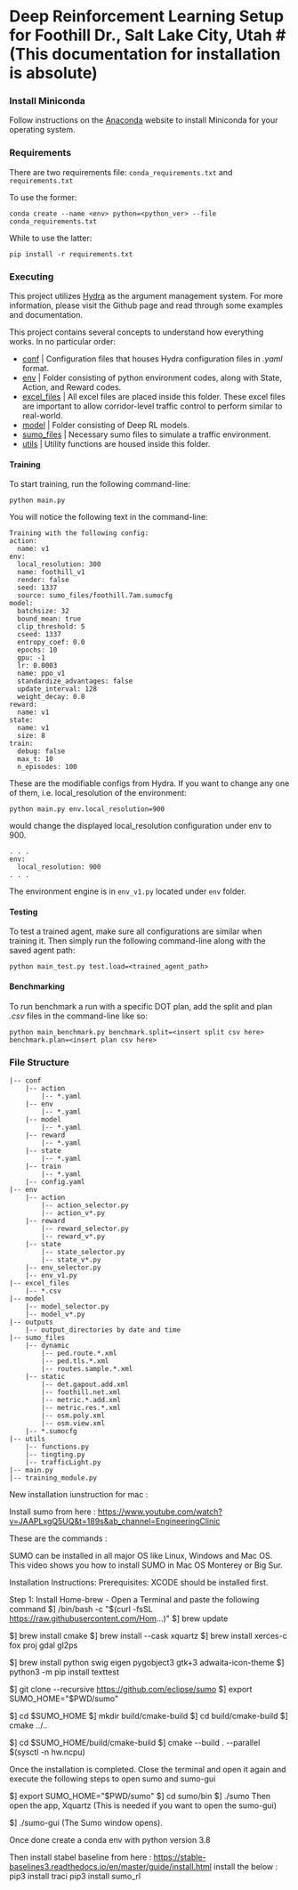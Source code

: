 # Deep Reinforcement Learning Setup for Foothill Dr., Salt Lake City, Utah # (This documentation for installation is absolute)

### Install Miniconda ###
Follow instructions on the [Anaconda](https://docs.conda.io/en/latest/miniconda.html) website to install Miniconda for your operating system.

### Requirements ###
There are two requirements file: `conda_requirements.txt` and `requirements.txt`

To use the former:

```
conda create --name <env> python=<python_ver> --file conda_requirements.txt
```

While to use the latter:

```
pip install -r requirements.txt
```

### Executing ###
This project utilizes [Hydra](https://github.com/facebookresearch/hydra) as the argument management system. For more information, please visit the Github page and read through some examples and documentation.

This project contains several concepts to understand how everything works. In no particular order:

* [conf](https://bitbucket.org/kailiangisu/drl_foothill/src/master/conf/) 				| Configuration files that houses Hydra configuration files in *.yaml* format.
* [env](https://bitbucket.org/kailiangisu/drl_foothill/src/master/env/) 				| Folder consisting of python environment codes, along with State, Action, and Reward codes.
* [excel_files](https://bitbucket.org/kailiangisu/drl_foothill/src/master/excel_files/) | All excel files are placed inside this folder. These excel files are important to allow corridor-level traffic control to perform similar to real-world.
* [model](https://bitbucket.org/kailiangisu/drl_foothill/src/master/model/) 			| Folder consisting of Deep RL models.
* [sumo_files](https://bitbucket.org/kailiangisu/drl_foothill/src/master/sumo_files/) 	| Necessary sumo files to simulate a traffic environment. 
* [utils](https://bitbucket.org/kailiangisu/drl_foothill/src/master/utils/) 			| Utility functions are housed inside this folder. 



#### Training ####
To start training, run the following command-line:

```
python main.py
```

You will notice the following text in the command-line:

```
Training with the following config:
action:
  name: v1
env:
  local_resolution: 300
  name: foothill_v1
  render: false
  seed: 1337
  source: sumo_files/foothill.7am.sumocfg
model:
  batchsize: 32
  bound_mean: true
  clip_threshold: 5
  cseed: 1337
  entropy_coef: 0.0
  epochs: 10
  gpu: -1
  lr: 0.0003
  name: ppo_v1
  standardize_advantages: false
  update_interval: 128
  weight_decay: 0.0
reward:
  name: v1
state:
  name: v1
  size: 8
train:
  debug: false
  max_t: 10
  n_episodes: 100
```

These are the modifiable configs from Hydra. If you want to change any one of them, i.e. local_resolution of the environment:

```
python main.py env.local_resolution=900
```

would change the displayed local_resolution configuration under env to 900. 

```
. . .
env:
  local_resolution: 900
. . .
```

The environment engine is in `env_v1.py` located under `env` folder.

#### Testing ####
To test a trained agent, make sure all configurations are similar when training it. Then simply run the following command-line along with the saved agent path:

```
python main_test.py test.load=<trained_agent_path>
```

#### Benchmarking ####
To run benchmark a run with a specific DOT plan, add the split and plan *.csv* files in the command-line like so:

```
python main_benchmark.py benchmark.split=<insert split csv here> benchmark.plan=<insert plan csv here>
```
 

### File Structure ###

```
|-- conf
	|-- action
		|-- *.yaml
	|-- env
		|-- *.yaml
	|-- model
		|-- *.yaml
	|-- reward
		|-- *.yaml
	|-- state
		|-- *.yaml
	|-- train
		|-- *.yaml
	|-- config.yaml
|-- env
	|-- action
		|-- action_selector.py
		|-- action_v*.py
	|-- reward
		|-- reward_selector.py
		|-- reward_v*.py
	|-- state
		|-- state_selector.py
		|-- state_v*.py
	|-- env_selector.py
	|-- env_v1.py
|-- excel_files
	|-- *.csv
|-- model
	|-- model_selector.py
	|-- model_v*.py
|-- outputs
	|-- output_directories by date and time
|-- sumo_files
	|-- dynamic
		|-- ped.route.*.xml
		|-- ped.tls.*.xml
		|-- routes.sample.*.xml
	|-- static
		|-- det.gapout.add.xml
		|-- foothill.net.xml
		|-- metric.*.add.xml
		|-- metric.res.*.xml
		|-- osm.poly.xml
		|-- osm.view.xml
	|-- *.sumocfg
|-- utils
	|-- functions.py
	|-- tingting.py
	|-- trafficLight.py
|-- main.py
|-- training_module.py
```

New installation iunstruction for mac :

Install sumo from here : https://www.youtube.com/watch?v=JAAPLxgQ5UQ&t=189s&ab_channel=EngineeringClinic

These are the commands :

SUMO can be installed in all major OS like Linux, Windows and Mac OS. This video shows you how to install SUMO in Mac OS Monterey or Big Sur.

Installation Instructions:
Prerequisites: XCODE should be installed first.

Step 1: Install Home-brew - Open a Terminal and paste the following command
$] /bin/bash -c "$(curl -fsSL https://raw.githubusercontent.com/Hom...)"
$] brew update

$] brew install cmake
$] brew install --cask xquartz
$] brew install xerces-c fox proj gdal gl2ps

$] brew install python swig eigen pygobject3 gtk+3 adwaita-icon-theme
$] python3 -m pip install texttest

$] git clone --recursive https://github.com/eclipse/sumo
$] export SUMO_HOME="$PWD/sumo"

$] cd $SUMO_HOME
$] mkdir build/cmake-build
$] cd build/cmake-build
$] cmake ../..

$] cd $SUMO_HOME/build/cmake-build
$] cmake --build . --parallel $(sysctl -n hw.ncpu)

Once the installation is completed. Close the terminal and open it again and execute the following steps to open sumo and sumo-gui

$] export SUMO_HOME="$PWD/sumo"
$] cd sumo/bin
$] ./sumo
Then open the app, Xquartz (This is needed if you want to open the sumo-gui) 

$] ./sumo-gui 
(The Sumo window opens).

Once done create a conda env with python version 3.8

Then install stabel baseline from here : https://stable-baselines3.readthedocs.io/en/master/guide/install.html
install the below :
pip3 install traci
pip3 install sumo_rl

